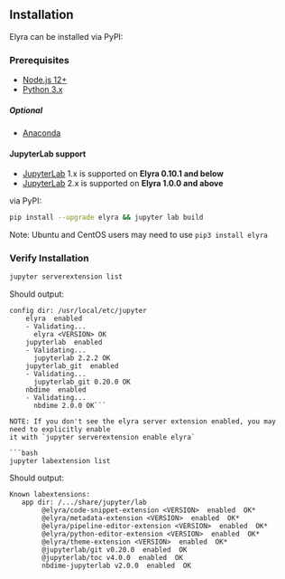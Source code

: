<!--
{% comment %}
Copyright 2018-2020 IBM Corporation

Licensed under the Apache License, Version 2.0 (the "License");
you may not use this file except in compliance with the License.
You may obtain a copy of the License at

http://www.apache.org/licenses/LICENSE-2.0

Unless required by applicable law or agreed to in writing, software
distributed under the License is distributed on an "AS IS" BASIS,
WITHOUT WARRANTIES OR CONDITIONS OF ANY KIND, either express or implied.
See the License for the specific language governing permissions and
limitations under the License.
{% endcomment %}
-->
## Installation
Elyra can be installed via PyPI:

### Prerequisites
* [Node.js 12+](https://nodejs.org/en/)
* [Python 3.x](https://www.python.org/downloads/)

##### Optional
* [Anaconda](https://www.anaconda.com/distribution/)

#### JupyterLab support

* [JupyterLab](https://github.com/jupyterlab/jupyterlab) 1.x is supported on **Elyra 0.10.1 and below**
* [JupyterLab](https://github.com/jupyterlab/jupyterlab) 2.x is supported on **Elyra 1.0.0  and above**

via PyPI:
```bash
pip install --upgrade elyra && jupyter lab build
```
Note: Ubuntu and CentOS users may need to use `pip3 install elyra` 

### Verify Installation 
```bash
jupyter serverextension list
```
Should output:
```
config dir: /usr/local/etc/jupyter
    elyra  enabled
    - Validating...
      elyra <VERSION> OK
    jupyterlab  enabled
    - Validating...
      jupyterlab 2.2.2 OK
    jupyterlab_git  enabled
    - Validating...
      jupyterlab_git 0.20.0 OK
    nbdime  enabled
    - Validating...
      nbdime 2.0.0 OK```

NOTE: If you don't see the elyra server extension enabled, you may need to explicitly enable
it with `jupyter serverextension enable elyra`

```bash
jupyter labextension list
```
Should output:
```
Known labextensions:
   app dir: /.../share/jupyter/lab
        @elyra/code-snippet-extension <VERSION>  enabled  OK*
        @elyra/metadata-extension <VERSION>  enabled  OK*
        @elyra/pipeline-editor-extension <VERSION>  enabled  OK*
        @elyra/python-editor-extension <VERSION>  enabled  OK*
        @elyra/theme-extension <VERSION>  enabled  OK*
        @jupyterlab/git v0.20.0  enabled  OK
        @jupyterlab/toc v4.0.0  enabled  OK
        nbdime-jupyterlab v2.0.0  enabled  OK
```
